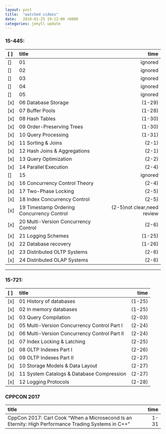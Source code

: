 ```yaml
---
layout: post
title:  "watched videos"
date:   2018-01-25 19:12:00 +0800
categories: jekyll update
---
```


### 15-445:   

|[ ]|title|time|
|:-|:-|-:|
[]|01|ignored  
[]|02|ignored  
[]|03|ignored  
[]|04|ignored  
[]|05|ignored  
[x]| 06 Database Storage  |       (1-29)  
[x]| 07 Buffer Pools   |          (1-28)   
[x]| 08 Hash Tables    |          (1-30)   
[x]| 09 Order-Preserving Trees  | (1-30)  
[x]| 10 Query Processing  |       (1-31)  
[x]| 11 Sorting & Joins|          (2-1)  
[x]| 12 Hash Joins & Aggregations|(2-1)  
[x]| 13 Query Optimization |      (2-2)  
[x]| 14 Parallel Execution |      (2-4)  
[]|15 |ignored  
[x]| 16 Concurrency Control Theory|(2-4)  
[x]| 17 Two-Phase Locking|(2-5)  
[x]| 18 Index Concurrency Control |(2-5)  
[x]| 19 Timestamp Ordering Concurrency Control |(2-5)not clear,need review| 
[x]| 20 Multi-Version Concurrency Control |(2-6)
[x]| 21 Logging Schemes      |    (1-25)    
[x]| 22 Database recovery    |    (1-26)    
[x]| 23 Distributed OLTP Systems    |    (2-6)    
[x]| 24 Distributed OLAP Systems    |    (2-6)  

---
### 15-721:
  
|[ ]|title|time|  
|:-|:-|-:|
[x]| 01 History of databases |(1-25)  
[x]| 02 In memory databases  |(1-25)  
[x]| 03 Query Compilation    |(2-03)  
[x]| 05 Multi-Version Concurrency Control Part I    |(2-24)  
[x]| 06 Multi-Version Concurrency Control Part II    |(2-24)  
[x]| 07 Index Locking & Latching    |(2-25)  
[x]| 08 OLTP Indexes Part I    |(2-26) 
[x]| 09 OLTP Indexes Part II    |(2-27) 
[x]| 10 Storage Models & Data Layout    |(2-27) 
[x]| 11 System Catalogs & Database Compression    |(2-27) 
[x]| 12 Logging Protocols    |(2-28) 
 
### CPPCON 2017

|title|time| 
|:-|-:|
CppCon 2017: Carl Cook “When a Microsecond Is an Eternity: High Performance Trading Systems in C++”|1-31
